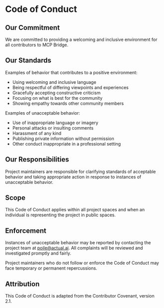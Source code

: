 # Code of Conduct

## Our Commitment

We are committed to providing a welcoming and inclusive environment for all contributors to MCP Bridge.

## Our Standards

Examples of behavior that contributes to a positive environment:
- Using welcoming and inclusive language
- Being respectful of differing viewpoints and experiences
- Gracefully accepting constructive criticism
- Focusing on what is best for the community
- Showing empathy towards other community members

Examples of unacceptable behavior:
- Use of inappropriate language or imagery
- Personal attacks or insulting comments
- Harassment of any kind
- Publishing private information without permission
- Other conduct inappropriate in a professional setting

## Our Responsibilities

Project maintainers are responsible for clarifying standards of acceptable behavior and taking appropriate action in response to instances of unacceptable behavior.

## Scope

This Code of Conduct applies within all project spaces and when an individual is representing the project in public spaces.

## Enforcement

Instances of unacceptable behavior may be reported by contacting the project team at poile@actual.ai. All complaints will be reviewed and investigated promptly and fairly.

Project maintainers who do not follow or enforce the Code of Conduct may face temporary or permanent repercussions.

## Attribution

This Code of Conduct is adapted from the Contributor Covenant, version 2.1.